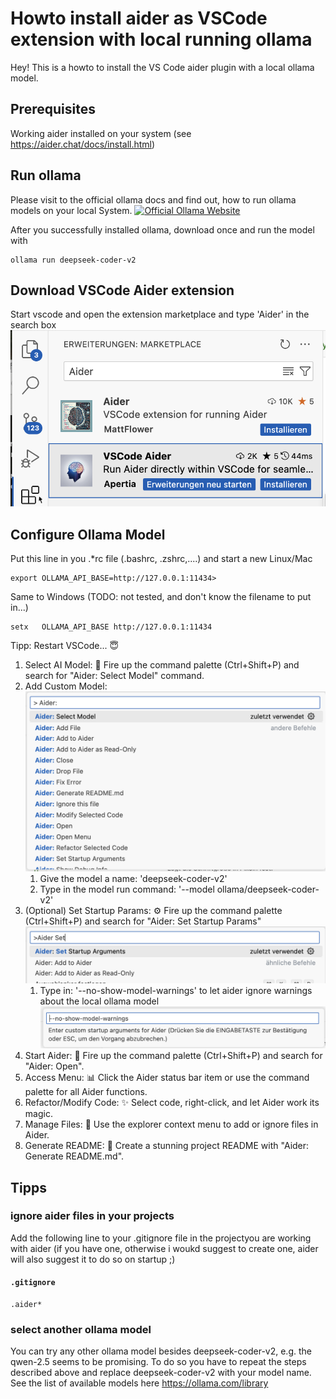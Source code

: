 # Howto install aider as VSCode extension with local running ollama
Hey! This is a howto to install the VS Code aider plugin with a local ollama model.

## Prerequisites
Working aider installed on your system (see https://aider.chat/docs/install.html)

## Run ollama
Please visit to the official ollama docs and find out, how to run ollama models on your local System.
[![Official Ollama Website](https://ollama.com/public/ollama.png)](https://ollama.com/)

After you successfully installed ollama, download once and run the model with
```console
ollama run deepseek-coder-v2
```

## Download VSCode Aider extension
Start vscode and open the extension marketplace and type 'Aider' in the search box
![Alt 'Search for Aider in VSCode extension marketplace'](doc/img/vscode-marketplace.png "VSCode Marketplace")

## Configure Ollama Model
Put this line in you .*rc file (.bashrc, .zshrc,....) and start a new 
Linux/Mac
```console
export OLLAMA_API_BASE=http://127.0.0.1:11434>
```

Same to Windows (TODO: not tested, and don't know the filename to put in...)
```console
setx   OLLAMA_API_BASE http://127.0.0.1:11434
```

Tipp: Restart VSCode... 😇

<ol>
<li>Select AI Model: 🤖 Fire up the command palette (Ctrl+Shift+P) and search for "Aider: Select Model" command.</li>
<li>Add Custom Model: 
<img src='doc/img/vscode_aider_selectmodel.png' alt="Add Custom Model to Aider in VSCode">
    <ol>
        <li>Give the model a name: 'deepseek-coder-v2'</li>
        <li>Type in the model run command: '--model ollama/deepseek-coder-v2'</li>
    </ol>
<li>(Optional) Set Startup Params: ⚙️ Fire up the command palette (Ctrl+Shift+P) and search for "Aider: Set Startup Params"
<img src='doc/img/vscode_aider_set_startup_params_01.png' alt="Set aider startup params">
    <ol><li>Type in: '--no-show-model-warnings' to let aider ignore warnings about the local ollama model
    <img src='doc/img/vscode_aider_set_startup_params_02.png' alt="Set aider startup params"></li></ol>
<li>Start Aider: 🏁 Fire up the command palette (Ctrl+Shift+P) and search for "Aider: Open".</li>
<li>Access Menu: 📊 Click the Aider status bar item or use the command palette for all Aider functions.</li>
<li>Refactor/Modify Code: ✨ Select code, right-click, and let Aider work its magic.</li>
<li>Manage Files: 📁 Use the explorer context menu to add or ignore files in Aider.</li>
<li>Generate README: 📝 Create a stunning project README with "Aider: Generate README.md".</li>
</ol>

## Tipps
### ignore aider files in your projects
Add the following line to your .gitignore file in the projectyou are working with aider (if you have one, otherwise i woukd suggest to create one, aider will also suggest it to do so on startup ;)
#### **`.gitignore`**
```console
.aider*
```

### select another ollama model
You can try any other ollama model besides deepseek-coder-v2, e.g. the qwen-2.5 seems to be promising.
To do so you have to repeat the steps described above and replace deepseek-coder-v2 with your model name.
See the list of available models here https://ollama.com/library
